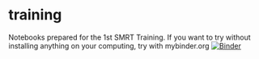 # training

Notebooks prepared for the 1st SMRT Training. If you want to try without installing anything on your computing, try with mybinder.org [![Binder](https://mybinder.org/badge.svg)](https://mybinder.org/v2/gh/smrt-model/training/master)

